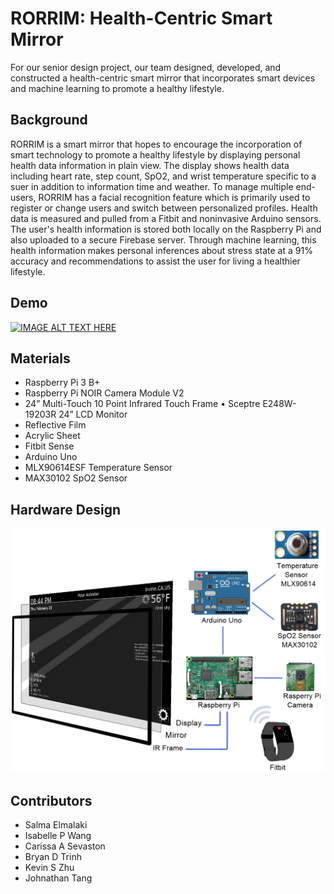 # RORRIM: Health-Centric Smart Mirror

For our senior design project, our team designed, developed, and constructed a health-centric smart mirror that incorporates smart devices and machine learning to promote a healthy lifestyle. 

## Background 
RORRIM is a smart mirror that hopes to encourage the incorporation of smart technology to promote a healthy lifestyle by displaying personal health data information in plain view. The display shows health data including heart rate, step count, SpO2, and wrist temperature specific to a suer in addition to information time and weather. To manage multiple end-users, RORRIM has a facial recognition feature which is primarily used to register or change users and switch between personalized profiles. Health data is measured and pulled from a Fitbit and noninvasive Arduino sensors. The user's health information is stored both locally on the Raspberry Pi and also uploaded to a secure Firebase server. Through machine learning, this health information makes personal inferences about stress state at a 91% accuracy and recommendations to assist the user for living a healthier lifestyle.

## Demo
[![IMAGE ALT TEXT HERE](https://img.youtube.com/vi/i3xBXXSavIM/0.jpg)](https://www.youtube.com/watch?v=i3xBXXSavIM)


## Materials
- Raspberry Pi 3 B+ 
- Raspberry Pi NOIR Camera Module V2 
- 24” Multi-Touch 10 Point Infrared Touch Frame • Sceptre E248W-19203R 24” LCD Monitor 
- Reflective Film 
- Acrylic Sheet 
- Fitbit Sense 
- Arduino Uno 
- MLX90614ESF Temperature Sensor 
- MAX30102 SpO2 Sensor 

## Hardware Design 
![Alt text](https://github.com/JohnathanTang/RORRIM-Health-Centric-Smart-Mirror/blob/main/RORRIM%20Pictures/sdp_hw_diagram_v3.png?raw=true "Title")


## Contributors 
- Salma Elmalaki
- Isabelle P Wang
- Carissa A Sevaston
- Bryan D Trinh
- Kevin S Zhu
- Johnathan Tang

